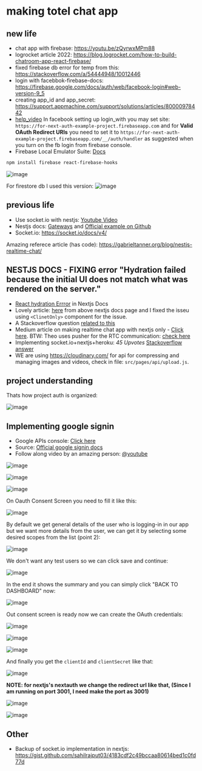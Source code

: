 # making totel chat app

## new life

- chat app with firebase: https://youtu.be/zQyrwxMPm88
- logrocket article 2022: https://blog.logrocket.com/how-to-build-chatroom-app-react-firebase/
- fixed firebase db error for temp from this: https://stackoverflow.com/a/54444948/10012446
- login with facebbok-firebase-docs: https://firebase.google.com/docs/auth/web/facebook-login#web-version-9_5
- creating app_id and app_secret: https://support.appmachine.com/support/solutions/articles/80000978442
- [help_video](https://www.youtube.com/watch?v=kEfe9u5F_L0) In facebook setting up login_with you may set site: `https://for-next-auth-example-project.firebaseapp.com` and for **Valid OAuth Redirect URIs** you need to set it to `https://for-next-auth-example-project.firebaseapp.com/__/auth/handler` as suggested when you turn on the fb login from firebase console.
- Firebase Local Emulator Suite: [Docs](https://firebase.google.com/docs/emulator-suite)

```bash
npm install firebase react-firebase-hooks
```

![image](https://user-images.githubusercontent.com/31458531/186233190-ef3f43e3-9319-4e53-9d58-53e73e1a5894.png)

For firestore db I used this version: ![image](https://user-images.githubusercontent.com/31458531/186234576-923d7e96-16a1-4196-9748-c45bed79c929.png)


## previous life

- Use socket.io with nestjs: [Youtube Video](https://www.youtube.com/watch?v=7xpLYk4q0Sg)
- Nestjs docs: [Gateways](https://docs.nestjs.com/websockets/gateways) and [Official example on Github](https://github.com/nestjs/nest/tree/master/sample/02-gateways)
- Socket.io: https://socket.io/docs/v4/

Amazing referece article (has code): https://gabrieltanner.org/blog/nestjs-realtime-chat/

## NESTJS DOCS - FIXING error "Hydration failed because the initial UI does not match what was rendered on the server."

- [React hydration Errror](https://nextjs.org/docs/messages/react-hydration-error) in Nextjs Docs 
- Lovely article: [here](https://www.joshwcomeau.com/react/the-perils-of-rehydration/) from above nextjs docs page and I fixed the isseu using `<ClinetOnly>` component for the issue.
- A Stackoverflow question [related to this](https://stackoverflow.com/questions/71706064/react-18-hydration-failed-because-the-initial-ui-does-not-match-what-was-render)
- Medium article on making realtime chat app with nextjs only - [Click here](https://betterprogramming.pub/socket-io-and-nextjs-build-real-time-chat-application-part-1-976555ecba). BTW: Theo uses pusher for the RTC communication: [check here](https://github.com/sahilrajput03/nextjs-examples-testing/blob/master/Readme.md#next-auth)
- Implementing socket.io+nextjs+heroku: *45 Upvotes* [Stackoverflow answer](https://stackoverflow.com/questions/57512366/how-to-use-socket-io-with-next-js-api-routes?answertab=scoredesc#tab-top)
- WE are using https://cloudinary.com/ for api for compressing and managing images and videos, check in file: `src/pages/api/upload.js`.

## project understanding

Thats how project auth is organized:

![image](https://user-images.githubusercontent.com/31458531/186140831-3386bc01-0f53-49a5-9f2f-1c758a82f92f.png)

## Implementing google signin

- Google APIs console: [Click here](https://console.developers.google.com/apis)
- Source: [Official google signin docs](https://developers.google.com/identity/gsi/web/guides/get-google-api-clientid)
- Follow along video by an amazing person: [@youtube](https://youtu.be/XjOEKbHkAeo)

![image](https://user-images.githubusercontent.com/31458531/186201499-bef2e6a9-ceae-41f3-961c-01a0efb8b953.png)

![image](https://user-images.githubusercontent.com/31458531/186201852-f076c164-71b5-4fe8-ad4f-a5dcf7e77e65.png)

![image](https://user-images.githubusercontent.com/31458531/186202731-2f8eb951-3636-4352-a944-d4a38080616e.png)

On Oauth Consent Screen you need to fill it like this:

![image](https://user-images.githubusercontent.com/31458531/186205305-553349f3-f2ad-4bc9-8121-2b8a080260c1.png)

By default we get general details of the user who is logging-in in our app but we want more details from the user, we can get it by selecting some desired scopes from the list (point 2):

![image](https://user-images.githubusercontent.com/31458531/186206119-43b589ed-a651-4aba-a219-3922d7331f50.png)

We don't want any test users so we can click save and continue:

![image](https://user-images.githubusercontent.com/31458531/186206697-bbfbbaee-63a5-4146-ad14-e17e99886180.png)

In the end it shows the summary and you can simply click "BACK TO DASHBOARD" now:

![image](https://user-images.githubusercontent.com/31458531/186206901-06f6d58e-7b0a-472f-9a77-95f97d88bcbe.png)

Out consent screen is ready now we can create the OAuth credentials:

![image](https://user-images.githubusercontent.com/31458531/186210444-4a8cfe3f-0f56-4f5f-b03f-9077e6ccbfa2.png)

![image](https://user-images.githubusercontent.com/31458531/186210730-e1035082-ffd3-4c65-8cc7-d75a198c4086.png)

![image](https://user-images.githubusercontent.com/31458531/186211290-fc96998f-1b7e-4ad7-bfcb-dcc9566ecc8a.png)

And finally you get the `clientId` and `clientSecret` like that:

![image](https://user-images.githubusercontent.com/31458531/186211473-0f5a0abc-ecd6-4731-8dd7-78d4f61a5f55.png)

**NOTE: for nextjs's nextauth we change the redirect url like that, (Since I am running on port 3001, I need make the port as 3001)** 

![image](https://user-images.githubusercontent.com/31458531/186216312-3785d189-9dce-4def-af69-89207505a047.png)

![image](https://user-images.githubusercontent.com/31458531/186219381-50050c52-9a74-4ca7-ad37-b1e7fcc16191.png)

## Other

- Backup of socket.io implementation in nextjs: https://gist.github.com/sahilrajput03/4183cdf2c49bccaa80614bed1c0fd77d
